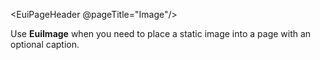 
<EuiPageHeader @pageTitle="Image"/>

 <EuiSpacer />
    <EuiText>
    <p>Use <strong>EuiImage</strong> when you need to place a static image into a page with an optional caption.</p>
    </EuiText>

  <EuiHorizontalRule />